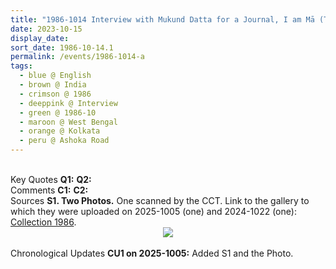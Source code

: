 ```yaml
---
title: "1986-1014 Interview with Mukund Datta for a Journal, I am Mā (This Time Has Been Predicted), Flat of Mahendra Kumar Jalan, Flat 2B, 11 Ashoka Road, Kolkata, West Bengal, India"
date: 2023-10-15
display_date: 
sort_date: 1986-10-14.1
permalink: /events/1986-1014-a
tags:
  - blue @ English
  - brown @ India
  - crimson @ 1986
  - deeppink @ Interview
  - green @ 1986-10
  - maroon @ West Bengal
  - orange @ Kolkata
  - peru @ Ashoka Road
---
```


<br>

<wave-list>
  <list-title color="DarkSeaGreen" width="55">Key Quotes</list-title>
  <list-item color="BlanchedAlmond" width="280"><b>Q1:</b> <i></i></list-item>
  <list-item color="Lavender" width="280"><b>Q2:</b> <i></i></list-item>
</wave-list>

<br>

<wave-list>
  <list-title color="DarkSeaGreen" width="55">Comments</list-title>
  <list-item color="BlanchedAlmond" width="280"><b>C1:</b> <i></i></list-item>
  <list-item color="Lavender" width="280"><b>C2:</b> <i></i></list-item>
</wave-list>

<br>

<wave-list>
  <list-title color="DarkSeaGreen" width="40">Sources</list-title>
  <list-item color="BlanchedAlmond"  width="280"><b>S1. Two Photos.</b> One scanned by the CCT. Link to the gallery to which they were uploaded on 2025-1005 (one) and 2024-1022 (one): <a href="https://eternalmoments.smugmug.com/Collections/Yogi-Mahajan-Collection/1986">Collection 1986</a>.</list-item>
</wave-list>

<div style="text-align: center"><img src="https://pub-bcc3cbe9b1e94ba1ac28915f7a3900fa.r2.dev/1986-1014_Interview_with_Mukund_Datta_for_a_Journal_I_am_Ma_(This_Time_Has_Been_Predicted)_Flat_of_Mahendra_Kumar_Jalan_Flat_2B_11_Ashoka_Road_Kolkata_West_Bengal_India_01_Crop_2_(Yogi_Mahajan_Collection).jpg" /></div>

<br>

<wave-list>
  <list-title color="DarkSeaGreen" width="110">Chronological Updates</list-title>
  <list-item color="BlanchedAlmond"  width="280"><b>CU1 on 2025-1005:</b> Added S1 and the Photo.</list-item>
</wave-list>